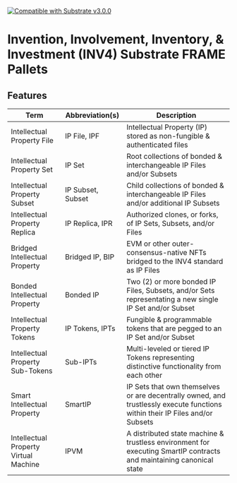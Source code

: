 [![Compatible with Substrate v3.0.0](https://img.shields.io/badge/Substrate-v3.0.0-E6007A)](https://github.com/paritytech/substrate/releases/tag/v3.0.0)

# Invention, Involvement, Inventory, & Investment (INV4) Substrate FRAME Pallets

## Features

| Term                                  | Abbreviation(s)   | Description                                                                                                                  |
| ------------------------------------- | ----------------- | ---------------------------------------------------------------------------------------------------------------------------- |
| Intellectual Property File            | IP File, IPF      | Intellectual Property (IP) stored as non-fungible & authenticated files                                                      |
| Intellectual Property Set             | IP Set            | Root collections of bonded & interchangeable IP Files and/or Subsets                                                         |
| Intellectual Property Subset          | IP Subset, Subset | Child collections of bonded & interchangeable IP Files and/or additional IP Subsets                                          |
| Intellectual Property Replica         | IP Replica, IPR   | Authorized clones, or forks, of IP Sets, Subsets, and/or Files                                                               |
| Bridged Intellectual Property         | Bridged IP, BIP   | EVM or other outer-consensus-native NFTs bridged to the INV4 standard as IP Files                                            |
| Bonded Intellectual Property          | Bonded IP         | Two (2) or more bonded IP Files, Subsets, and/or Sets representating a new single IP Set and/or Subset                       |
| Intellectual Property Tokens          | IP Tokens, IPTs   | Fungible & programmable tokens that are pegged to an IP Set and/or Subset                                                    |
| Intellectual Property Sub-Tokens      | Sub-IPTs          | Multi-leveled or tiered IP Tokens representing distinctive functionality from each other                                     |
| Smart Intellectual Property           | SmartIP           | IP Sets that own themselves or are decentrally owned, and trustlessly execute functions within their IP Files and/or Subsets |
| Intellectual Property Virtual Machine | IPVM              | A distributed state machine & trustless environment for executing SmartIP contracts and maintaining canonical state          |
